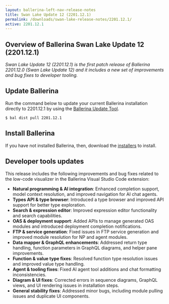 ```yaml
---
layout: ballerina-left-nav-release-notes
title: Swan Lake Update 12 (2201.12.1)
permalink: /downloads/swan-lake-release-notes/2201.12.1/
active: 2201.12.1
---
```


## Overview of Ballerina Swan Lake Update 12 (2201.12.1)

<em>Swan Lake Update 12 (2201.12.1) is the first patch release of Ballerina 2201.12.0 (Swan Lake Update 12) and it includes a new set of improvements and bug fixes to developer tooling.</em>

## Update Ballerina

Run the command below to update your current Ballerina installation directly to 2201.12.1 by using the [Ballerina Update Tool](/learn/update-tool/).

```
$ bal dist pull 2201.12.1
```

## Install Ballerina

If you have not installed Ballerina, then, download the [installers](/downloads/#swanlake) to install.

## Developer tools updates

This release includes the following improvements and bug fixes related to the low-code visualizer in the Ballerina Visual Studio Code extension:

- **Natural programming & AI integration**: Enhanced completion support, model context resolution, and improved navigation for AI chat agents.
- **Types API & type browser**: Introduced a type browser and improved API support for better type exploration.
- **Search & expression editor**: Improved expression editor functionality and search capabilities.
- **OAS & deployment support**: Added APIs to manage generated OAS modules and introduced deployment completion notifications.
- **FTP & service generation**: Fixed issues in FTP service generation and improved module resolution for NP and agent modules.
- **Data mapper & GraphQL enhancements**: Addressed return type handling, function parameters in GraphQL diagrams, and helper pane improvements.
- **Function & value type fixes**: Resolved function type resolution issues and improved value type handling.
- **Agent & tooling fixes**: Fixed AI agent tool additions and chat formatting inconsistencies.
- **Diagram & UI fixes**: Corrected errors in sequence diagrams, GraphQL views, and UI rendering issues in installation steps.
- **General stability fixes**: Addressed minor bugs, including module pulling issues and duplicate UI components.  
